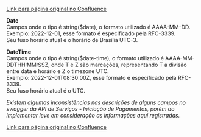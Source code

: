[Link para página original no Confluence](https://openfinancebrasil.atlassian.net/wiki/spaces/OF/pages/193954268)

**Date**  
Campos onde o tipo é string($date), o formato utilizado é AAAA-MM-DD.  
Exemplo: 2022-12-01, esse formato é especificado pela RFC-3339.  
Seu fuso horário atual é o horário de Brasília UTC-3.

**DateTime**  
Campos onde o tipo é string($date-time), o formato utilizado é AAAA-MM-DDTHH:MM:SSZ, onde T e Z são marcações, representando T a divisão entre data e horário e Z o timezone UTC.   
Exemplo: 2022-12-01T08:30:00Z, esse formato é especificado pela RFC-3339.  
Seu fuso horário atual é o UTC.

*Existem algumas inconsistências nas descrições de alguns campos no swagger da API de Serviços - Iniciação de Pagamentos, porém ao implementar leve em consideração as informações aqui registradas.*

[Link para página original no Confluence](https://openfinancebrasil.atlassian.net/wiki/spaces/OF/pages/193954268)